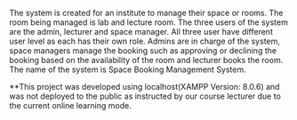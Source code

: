 The system is created for an institute to manage their space or rooms. The room being managed is lab and lecture room. The three users of the system are the admin, lecturer and space manager. All three user have different user level as each has their own role. Admins are in charge of the system, space managers manage the booking such as approving or declining the booking based on the availability of the room and lecturer books the room. The name of the system is Space Booking Management System.

**This project was developed using localhost(XAMPP Version: 8.0.6) and was not deployed to the public as instructed by our course lecturer due to the current online learning mode.
